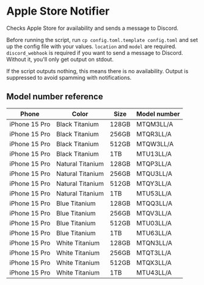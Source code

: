 # Apple Store Notifier

Checks Apple Store for availability and sends a message to Discord.

Before running the script, run `cp config.toml.template config.toml` and set up the config file with your values. `location` and `model` are required. `discord_webhook` is required if you want to send a message to Discord. Without it, you'll only get output on stdout.

If the script outputs nothing, this means there is no availability. Output is suppressed to avoid spamming with notifications.

## Model number reference

| Phone | Color | Size | Model number |
|--|--|--|--|
iPhone 15 Pro | Black Titanium | 128GB | MTQM3LL/A |
iPhone 15 Pro | Black Titanium | 256GB | MTQR3LL/A |
iPhone 15 Pro | Black Titanium | 512GB | MTQW3LL/A |
iPhone 15 Pro | Black Titanium | 1TB | MTU13LL/A |
iPhone 15 Pro | Natural Titanium | 128GB | MTQP3LL/A |
iPhone 15 Pro | Natural Titanium | 256GB | MTQU3LL/A |
iPhone 15 Pro | Natural Titanium | 512GB | MTQY3LL/A |
iPhone 15 Pro | Natural Titanium | 1TB | MTU53LL/A |
iPhone 15 Pro | Blue Titanium | 128GB | MTQQ3LL/A |
iPhone 15 Pro | Blue Titanium | 256GB | MTQV3LL/A |
iPhone 15 Pro | Blue Titanium | 512GB | MTU03LL/A |
iPhone 15 Pro | Blue Titanium | 1TB | MTU63LL/A |
iPhone 15 Pro | White Titanium | 128GB | MTQN3LL/A |
iPhone 15 Pro | White Titanium | 256GB | MTQT3LL/A |
iPhone 15 Pro | White Titanium | 512GB | MTQX3LL/A |
iPhone 15 Pro | White Titanium | 1TB | MTU43LL/A |
